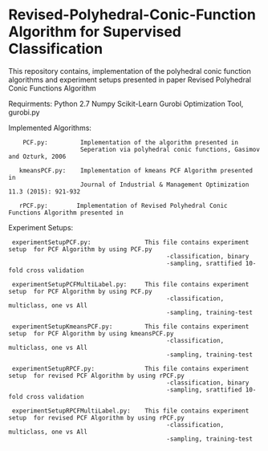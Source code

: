 # Revised-Polyhedral-Conic-Function Algorithm for Supervised Classification
This repository contains, implementation of the polyhedral conic function algorithms and experiment setups presented in paper Revised Polyhedral Conic Functions Algorithm



Requirments:
      Python 2.7
      Numpy
      Scikit-Learn
      Gurobi Optimization Tool, gurobi.py

Implemented Algorithms:

        PCF.py:         Implementation of the algorithm presented in 
                        Seperation via polyhedral conic functions, Gasimov and Ozturk, 2006

       kmeansPCF.py:    Implementation of kmeans PCF Algorithm presented in
                        Journal of Industrial & Management Optimization 11.3 (2015): 921-932
       
       rPCF.py:        Implementation of Revised Polyhedral Conic Functions Algorithm presented in


Experiment Setups:

     experimentSetupPCF.py:               This file contains experiment setup  for PCF Algorithm by using PCF.py
                                                -classification, binary 
                                                -sampling, srattified 10-fold cross validation
                                   
     experimentSetupPCFMultiLabel.py:     This file contains experiment setup  for PCF Algorithm by using PCF.py
                                                -classification, multiclass, one vs All
                                                -sampling, training-test
                                             
     experimentSetupKmeansPCF.py:         This file contains experiment setup  for PCF Algorithm by using kmeansPCF.py
                                                -classification, multiclass, one vs All
                                                -sampling, training-test
                                        
     experimentSetupRPCF.py:              This file contains experiment setup  for revised PCF Algorithm by using rPCF.py
                                                -classification, binary 
                                                -sampling, srattified 10-fold cross validation
                             
     experimentSetupRPCFMultiLabel.py:    This file contains experiment setup  for revised PCF Algorithm by using rPCF.py
                                                -classification, multiclass, one vs All
                                                -sampling, training-test
